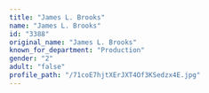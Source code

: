 ```yaml
---
title: "James L. Brooks"
name: "James L. Brooks"
id: "3388"
original_name: "James L. Brooks"
known_for_department: "Production"
gender: "2"
adult: "false"
profile_path: "/71coE7hjtXErJXT4Of3KSedzx4E.jpg"
---
```

